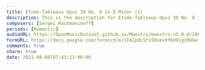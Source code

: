 ```yaml
---
title: Etude-Tableaux Opus 39 No. 8 in D Minor (1)
description: This is the description for Etude-Tableaux Opus 39 No. 8 in D Minor by Sergei Rachmaninoff
composers: [Sergei Rachmaninoff]
periods: [Romantic]
audioURL: https://OpenMusicDataset.github.io/Maestro/maestro-v3.0.0/2004/MIDI-Unprocessed_SMF_02_R1_2004_01-05_ORIG_MID--AUDIO_02_R1_2004_08_Track08_wav.midi
formURL: https://docs.google.com/forms/d/e/1FAIpQLSfsSQoeu9fKU9igz8UGw7I_1VP6Z5Dc0t3UAAnoRD63B6Q3zQ/viewform
comments: true
share: true
date: 2021-08-08T07:43:13-06:00
---
```

